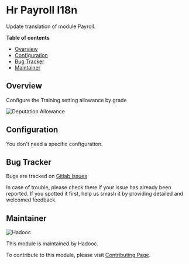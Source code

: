 # Hr Payroll I18n

Update translation of module Payroll.

**Table of contents**

- [Overview](#overview)
- [Configuration](#configuration)
- [Bug Tracker](#bug-tracker)
- [Maintainer](#maintainer)

## Overview

Configure the Training setting allowance by grade

![Deputation Allowance](static/src/img/allowance_setting.png)

## Configuration

You don't need a specific configuration.

## Bug Tracker

Bugs are tracked on [Gitlab Issues](https://gitlab.com/hadooc/odoo-sa/payroll/issues)

In case of trouble, please check there if your issue has already been reported. If you
spotted it first, help us smash it by providing detailed and welcomed feedback.

## Maintainer

![Hadooc](https://hadooc.com/logo)

This module is maintained by Hadooc.

To contribute to this module, please visit
[Contributing Page](https://gitlab.com/hadooc/extra/wikis/Contributing).
